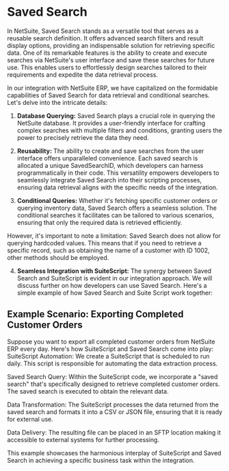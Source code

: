 # Saved Search

In NetSuite, Saved Search stands as a versatile tool that serves as a reusable search definition. It offers advanced search filters and result display options, providing an indispensable solution for retrieving specific data. One of its remarkable features is the ability to create and execute searches via NetSuite's user interface and save these searches for future use. This enables users to effortlessly design searches tailored to their requirements and expedite the data retrieval process.

In our integration with NetSuite ERP, we have capitalized on the formidable capabilities of Saved Search for data retrieval and conditional searches. Let's delve into the intricate details:


1. **Database Querying:** Saved Search plays a crucial role in querying the NetSuite database. It provides a user-friendly interface for crafting complex searches with multiple filters and conditions, granting users the power to precisely retrieve the data they need.

2. **Reusability:** The ability to create and save searches from the user interface offers unparalleled convenience. Each saved search is allocated a unique SavedSearchID, which developers can harness programmatically in their code. This versatility empowers developers to seamlessly integrate Saved Search into their scripting processes, ensuring data retrieval aligns with the specific needs of the integration.


3. **Conditional Queries:** Whether it's fetching specific customer orders or querying inventory data, Saved Search offers a seamless solution. The conditional searches it facilitates can be tailored to various scenarios, ensuring that only the required data is retrieved efficiently.

However, it's important to note a limitation: Saved Search does not allow for querying hardcoded values. This means that if you need to retrieve a specific record, such as obtaining the name of a customer with ID 1002, other methods should be employed.


4. **Seamless Integration with SuiteScript:** The synergy between Saved Search and SuiteScript is evident in our integration approach. We will discuss further on how developers can use Saved Search. Here's a simple example of how Saved Search and Suite Script work together:

## Example Scenario: Exporting Completed Customer Orders

Suppose you want to export all completed customer orders from NetSuite ERP every day. Here's how SuiteScript and Saved Search come into play:
SuiteScript Automation: We create a SuiteScript that is scheduled to run daily. This script is responsible for automating the data extraction process.


Saved Search Query: Within the SuiteScript code, we incorporate a "saved search" that's specifically designed to retrieve completed customer orders. The saved search is executed to obtain the relevant data.


Data Transformation: The SuiteScript processes the data returned from the saved search and formats it into a CSV or JSON file, ensuring that it is ready for external use.


Data Delivery: The resulting file can be placed in an SFTP location making it accessible to external systems for further processing.

This example showcases the harmonious interplay of SuiteScript and Saved Search in achieving a specific business task within the integration. 